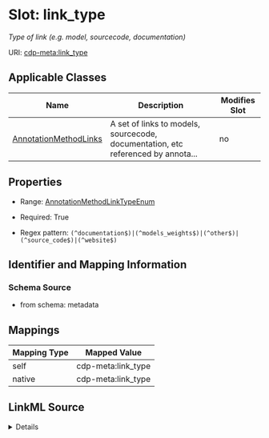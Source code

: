

# Slot: link_type


_Type of link (e.g. model, sourcecode, documentation)_



URI: [cdp-meta:link_type](metadatalink_type)



<!-- no inheritance hierarchy -->





## Applicable Classes

| Name | Description | Modifies Slot |
| --- | --- | --- |
| [AnnotationMethodLinks](AnnotationMethodLinks.md) | A set of links to models, sourcecode, documentation, etc referenced by annota... |  no  |







## Properties

* Range: [AnnotationMethodLinkTypeEnum](AnnotationMethodLinkTypeEnum.md)

* Required: True

* Regex pattern: `(^documentation$)|(^models_weights$)|(^other$)|(^source_code$)|(^website$)`





## Identifier and Mapping Information







### Schema Source


* from schema: metadata




## Mappings

| Mapping Type | Mapped Value |
| ---  | ---  |
| self | cdp-meta:link_type |
| native | cdp-meta:link_type |




## LinkML Source

<details>
```yaml
name: link_type
description: Type of link (e.g. model, sourcecode, documentation)
from_schema: metadata
rank: 1000
alias: link_type
owner: AnnotationMethodLinks
domain_of:
- AnnotationMethodLinks
range: annotation_method_link_type_enum
required: true
inlined: true
inlined_as_list: true
pattern: (^documentation$)|(^models_weights$)|(^other$)|(^source_code$)|(^website$)

```
</details>
